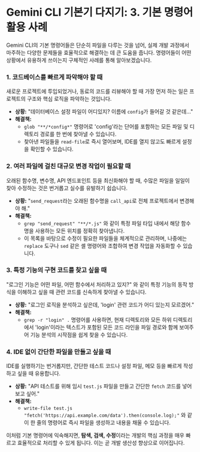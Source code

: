 # Gemini CLI 기본기 다지기: 3. 기본 명령어 활용 사례

Gemini CLI의 기본 명령어들은 단순히 파일을 다루는 것을 넘어, 실제 개발 과정에서 마주하는 다양한 문제들을 효율적으로 해결하는 데 큰 도움을 줍니다. 명령어들이 어떤 상황에서 유용하게 쓰이는지 구체적인 사례를 통해 알아보겠습니다.

### 1. 코드베이스를 빠르게 파악해야 할 때

새로운 프로젝트에 투입되었거나, 동료의 코드를 리뷰해야 할 때 가장 먼저 하는 일은 프로젝트의 구조와 핵심 로직을 파악하는 것입니다.

*   **상황:** "데이터베이스 설정 파일이 어디있지? 이름에 `config`가 들어갈 것 같은데..."
*   **해결책:**
    *   `glob "**/*config*"` 명령어로 'config'라는 단어를 포함하는 모든 파일 및 디렉토리 경로를 한 번에 찾아낼 수 있습니다.
    *   찾아낸 파일들을 `read-file`로 즉시 열어보며, IDE를 열지 않고도 빠르게 설정을 확인할 수 있습니다.

### 2. 여러 파일에 걸친 대규모 변경 작업이 필요할 때

오래된 함수명, 변수명, API 엔드포인트 등을 최신화해야 할 때, 수많은 파일을 일일이 찾아 수정하는 것은 번거롭고 실수를 유발하기 쉽습니다.

*   **상황:** "`send_request`라는 오래된 함수명을 `call_api`로 전체 프로젝트에서 변경해야 해."
*   **해결책:**
    *   `grep "send_request" "**/*.js"` 와 같이 특정 파일 타입 내에서 해당 함수명을 사용하는 모든 위치를 정확히 찾아냅니다.
    *   이 목록을 바탕으로 수정이 필요한 파일들을 체계적으로 관리하며, 나중에는 `replace` 도구나 `sed` 같은 셸 명령어와 조합하여 변경 작업을 자동화할 수 있습니다.

### 3. 특정 기능의 구현 코드를 찾고 싶을 때

"로그인 기능은 어떤 파일, 어떤 함수에서 처리하고 있지?" 와 같이 특정 기능의 동작 방식을 이해하고 싶을 때 관련 코드를 신속하게 찾아낼 수 있습니다.

*   **상황:** "로그인 로직을 분석하고 싶은데, 'login' 관련 코드가 어디 있는지 모르겠어."
*   **해결책:**
    *   `grep -r "login" .` 명령어를 사용하면, 현재 디렉토리와 모든 하위 디렉토리에서 'login'이라는 텍스트가 포함된 모든 코드 라인을 파일 경로와 함께 보여주어 기능 분석의 시작점을 쉽게 찾을 수 있습니다.

### 4. IDE 없이 간단한 파일을 만들고 싶을 때

IDE를 실행하기는 번거롭지만, 간단한 테스트 코드나 설정 파일, 메모 등을 빠르게 작성하고 싶을 때 유용합니다.

*   **상황:** "API 테스트를 위해 임시 `test.js` 파일을 만들고 간단한 `fetch` 코드를 넣어보고 싶어."
*   **해결책:**
    *   `write-file test.js "fetch('https://api.example.com/data').then(console.log);"` 와 같이 한 줄의 명령어로 즉시 파일을 생성하고 내용을 채울 수 있습니다.

이처럼 기본 명령어에 익숙해지면, **탐색, 검색, 수정**이라는 개발의 핵심 과정을 매우 빠르고 효율적으로 처리할 수 있게 됩니다. 이는 곧 개발 생산성 향상으로 이어집니다.
